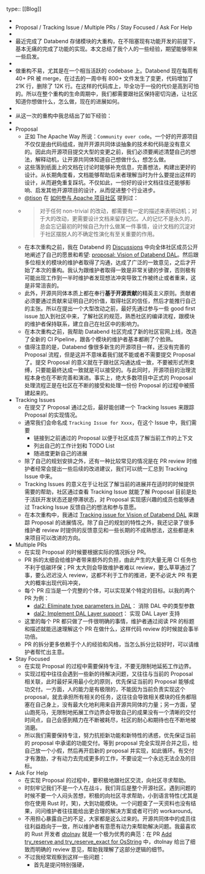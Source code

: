 type:: [[Blog]]

-
- Proposal / Tracking Issue / Multiple PRs / Stay Focused / Ask For Help
-
- 最近完成了 Databend 存储模块的大重构，在不阻塞现有功能开发的前提下，基本无痛的完成了功能的实现。本文总结了我个人的一些经验，期望能够带来一些启发。
-
- 做重构不易，尤其是在一个相当活跃的 codebase 上。Databend 现在每周有 40+ PR 被 merge，在过去的一周中有 800+ 文件发生了变更，代码增加了 21K  行，删除了 12K 行。在这样的代码库上，毕全功于一役的代价是高到可怕的。所以在整个重构的生命周期中，我们都需要跟社区保持密切沟通，让社区知道你想做什么，怎么做，现在的进展如何。
-
- 从这一次的重构中我总结出了如下经验：
-
- Proposal
	- 正如 The Apache Way 所说：`Community over code`。一个好的开源项目不仅仅是由代码组成，抛开开源共同体谈抽象的技术和代码是没有意义的。因此向开源项目提交大型的变更之前，我们必须要阐述清楚自己的想法，解释动机，让开源共同体知道自己想做什么，想怎么做。
	- 这些落到纸面上的文档在讨论时能够补充信息，完善想法，构建出更好的设计。从长期角度看，文档能够帮助后来者理解当时为什么要提出这样的设计，从而避免重复踩坑。不仅如此，一份好的设计文档往往还能够影响、启发其他开源项目的设计，从而促进整个行业进步。
	- [@tison](https://github.com/tisonkun/) 在 [如何参与 Apache 项目社区](https://zhuanlan.zhihu.com/p/93334196) 提到过：
	- > 对于任何 non-trivial 的改动，都需要有一定的描述来表明动机；对于大的改动，更需要设计文档来留存记忆。人的记忆不是永久的，总会忘记最初的时候自己为什么做某一件事情，设计文档的沉淀对于社区摆脱人的不确定性演化有至关重要的作用。
	- 在本次重构之前，我在 Databend 的 [Discussions](https://github.com/datafuselabs/databend/discussions) 中向全体社区成员公开地阐述了自己的愿景和希望: [proposal: Vision of Databend DAL](https://github.com/datafuselabs/databend/discussions/3662)。然后跟多位相关的模块的维护者取得了沟通，达成了广泛的一致意见，之后才开始了本次的重构。我认为跟维护者取得一致是非常关键的步骤，否则极有可能出现工作到一半时维护者发现想法冲突导致工作被终止或者重来，这是非常沮丧的。
	- 此外，开源共同体本质上都在奉行**基于开源贡献**的精英主义原则。贡献者必须要通过贡献来证明自己的价值，取得社区的信任，然后才能推行自己的主张。所以在提出一个大型改动之前，最好先通过参与一些 good first issue 加入到社区中来，了解社区的规范，熟悉社区的编译流程，跟模块的维护者保持联系，建立自己在社区中的影响力。
	- 在本次重构之前，我帮助 Databend 社区完成了新的社区官网上线，改造了全新的 CI Pipeline，跟各个模块的维护者基本都刷了个脸熟。
	- 值得注意的是，Databend 像很多新生的开源项目一样，还没有完善的 Proposal 流程，但是这并不意味着我们就不能或者不需要提交 Proposal 了。提交 Proposal 的意义就在于跟社区沟通达成一致，不要被形式所束缚，只要能最终达成一致就是可以接受的。与此同时，开源项目的治理流程本身也在不断完善和演进。事实上，绝大多数项目中正式的 Proposal 处理流程正是在社区在不断的接受和处理一份份 Proposal 的过程中被搭建起来的。
- Tracking Issues
	- 在提交了 Proposal 通过之后，最好能创建一个 Tracking Issues 来跟踪 Proposal 的实现情况。
	- 通常我们会命名成 `Tracking Issue for Xxxx`，在这个 Issue 中，我们需要
		- 链接到之前通过的 Proposal 以便于社区成员了解当前工作的上下文
		- 列出自己的工作计划和 TODO List
		- 随进度更新自己的进展
	- 除了自己的规划安排之外，还有一种比较常见的情况是在 PR review 时维护者经常会提出一些后续的改进建议，我们可以统一汇总到 Tracking Issue 中来。
	- Tracking Issues 的意义在于让社区了解当前的进展并在适时的时候提供需要的帮助，社区通过查看 Tracking Issue 就能了解 Proposal 目前是处于活跃开发状态还是停滞状态，对 Proposal 实现感兴趣的成员也能够通过 Tracking Issue 反馈自己的想法和参与意愿。
	- 在本次重构中，我通过 [Tracking issue for Vision of Databend DAL](https://github.com/datafuselabs/databend/issues/3677) 来跟踪 Proposal 的进展情况。除了自己的规划的特性之外，我还记录了很多维护者 review 时提供的反馈意见和一些长期的不成熟想法，这些都是未来项目可以改进的方向。
- Multiple PRs
	- 在实现 Proposal 的时候要根据实际的情况拆分 PR。
	- PR 拆的太细会给维护者带来额外的负担，由此产生的大量无用 CI 任务也不利于低碳环保；PR 太大则会导致维护者难以 review，要么草草通过了事，要么迟迟没人 review，这都不利于工作的推进，更不必说大 PR 有更大的概率出现代码冲突，
	- 每个 PR 应当是一个完整的个体，可以实现某个特定的目标。以我的两个 PR 为例：
		- [dal2: Eliminate type parameters in DAL](https://github.com/datafuselabs/databend/pull/4001)： 消除 DAL 中的类型参数
		- [dal2: Implement DAL Layer support](https://github.com/datafuselabs/databend/pull/4067)： 实现 DAL Layer 支持
	- 这里的每个 PR 都只做了一件很明确的事情，维护者通过阅读 PR 的标题和描述就能迅速理解这个 PR 在做什么，这样代码 review 的时候就会事半功倍。
	- PR 的拆分更多依赖于个人的经验和风格，当怎么拆分比较好时，可以请维护者帮忙出主意。
- Stay Focused
	- 在实现 Proposal 的过程中需要保持专注，不要无限制地延拓工作边界。
	- 实现过程中往往会遇到一些新的待解决问题，又往往与当前的 Proposal 相关联，此时最好采用最小化的原则，优先保证当前的 Proposal 能够成功交付。一方面，人的能力是有极限的，不能因为当前负责实现这个 proposal，就去承担所有相关的任务，这往往会导致相关模块的任务都阻塞在自己身上，没有最大化地利用来自开源共同体的力量；另一方面，望山跑死马，无限制地拓展工作边界会导致自己的成果没有一个清晰的交付时间点，自己会感到精力在不断被耗尽，社区的耐心和期待也在不断地被消磨。
	- 所以我们需要保持专注，努力抗拒新功能和新特性的诱惑，优先保证当前的 proposal 中承诺的功能交付。等到 proposal 完全实现并合并之后，给自己放一个小假，然后再开启新的 proposal 并实现，如此循环。有交付才有激励，才有动力去完成更多的工作，不要设定一个永远无法企及的目标。
- Ask For Help
	- 在实现 Proposal 的过程中，要积极地跟社区交流，向社区寻求帮助。
	- 时刻牢记我们不是一个人在战斗，我们背后是整个开源社区。遇到问题的时候不要一个人闷头苦想，积极的向社区寻求帮助，小到语言特性(尤其是你在使用 Rust 时，笑)，大到功能模块。一个问题查了一天资料也没有结果，问问维护者往往能给出更合理的解决方案或者可行的 workaround。
	- 不用担心暴露自己的不足，大家都是这么过来的。开源共同体中的成员往往利益趋向于一致，所以维护者有意愿有动力来帮助解决问题。我最喜欢的 Rust 开发者 [dtolnay](https://github.com/dtolnay) 就是一个极为优秀的典范：在 PR [Add try_reserve and try_reserve_exact for OsString](https://github.com/rust-lang/rust/pull/92338) 中，dtolnay 给出了细致而明确的 review 意见，帮助我理解了这部分逻辑的细节。
	- 不过我经常观察到这样一些问题：
		- 首先是提问特别强硬，